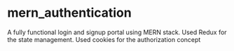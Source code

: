 # mern_authentication

A fully functional login and signup portal using MERN stack. Used Redux for the state management.
Used cookies for the authorization concept
